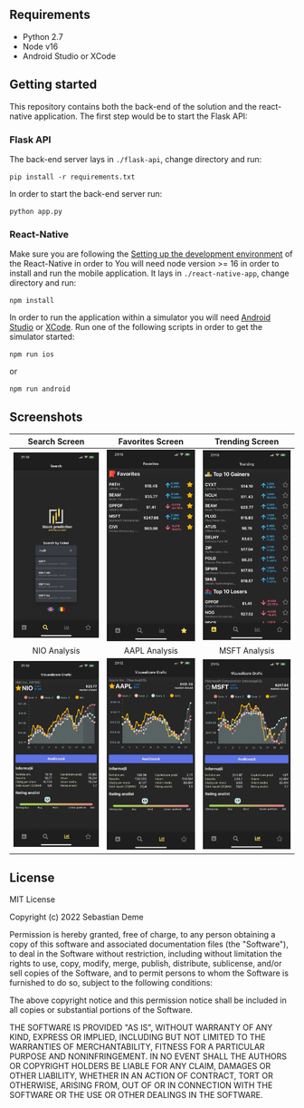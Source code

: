 ## Requirements

- Python 2.7
- Node v16
- Android Studio or XCode

## Getting started

This repository contains both the back-end of the solution and the react-native application. The first step would be to start the Flask API:

### Flask API

The back-end server lays in `./flask-api`, change directory and run:
```
pip install -r requirements.txt
```

In order to start the back-end server run:
```
python app.py
```

### React-Native 

Make sure you are following the [Setting up the development environment](https://reactnative.dev/docs/environment-setup) of the React-Native in order to 
You will need node version >= 16 in order to install and run the mobile application. It lays in `./react-native-app`, change directory and run:

```
npm install
```

In order to run the application within a simulator you will need [Android Studio](https://developer.android.com/studio) or [XCode](https://developer.apple.com/xcode/). Run one of the following scripts in order to get the simulator started:
```
npm run ios
```
or 
```
npm run android
```
## Screenshots
Search Screen              |  Favorites Screen         |  Trending Screen
:-------------------------:|:-------------------------:|:-------------------------:
<img src="https://github.com/ENJATZ/stock-price-prediction/blob/main/screenshots/6.jpeg?raw=true" width="300"> | <img src="https://github.com/ENJATZ/stock-price-prediction/blob/main/screenshots/7.jpeg?raw=true" width="300"> | <img src="https://github.com/ENJATZ/stock-price-prediction/blob/main/screenshots/5.jpeg?raw=true" width="300">
NIO Analysis               |  AAPL Analysis            |  MSFT Analysis
<img src="https://github.com/ENJATZ/stock-price-prediction/blob/main/screenshots/1.jpeg?raw=true" width="300"> | <img src="https://github.com/ENJATZ/stock-price-prediction/blob/main/screenshots/2.jpeg?raw=true" width="300"> | <img src="https://github.com/ENJATZ/stock-price-prediction/blob/main/screenshots/3.jpeg?raw=true" width="300">

## License
MIT License

Copyright (c) 2022 Sebastian Deme

Permission is hereby granted, free of charge, to any person obtaining a copy of this software and associated documentation files (the "Software"), to deal in the Software without restriction, including without limitation the rights to use, copy, modify, merge, publish, distribute, sublicense, and/or sell copies of the Software, and to permit persons to whom the Software is furnished to do so, subject to the following conditions:

The above copyright notice and this permission notice shall be included in all copies or substantial portions of the Software.

THE SOFTWARE IS PROVIDED "AS IS", WITHOUT WARRANTY OF ANY KIND, EXPRESS OR IMPLIED, INCLUDING BUT NOT LIMITED TO THE WARRANTIES OF MERCHANTABILITY, FITNESS FOR A PARTICULAR PURPOSE AND NONINFRINGEMENT. IN NO EVENT SHALL THE AUTHORS OR COPYRIGHT HOLDERS BE LIABLE FOR ANY CLAIM, DAMAGES OR OTHER LIABILITY, WHETHER IN AN ACTION OF CONTRACT, TORT OR OTHERWISE, ARISING FROM, OUT OF OR IN CONNECTION WITH THE SOFTWARE OR THE USE OR OTHER DEALINGS IN THE SOFTWARE.
